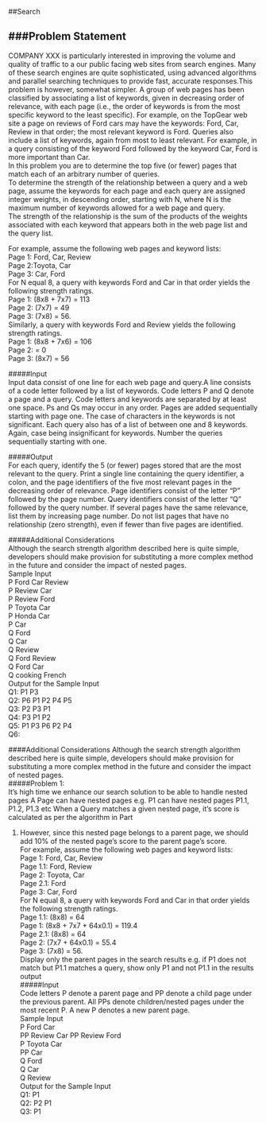 ##Search


###Problem Statement    
-----------------------       
COMPANY XXX is particularly interested in improving the volume and quality of traffic to a our
public facing web sites from search engines. Many of these search engines are quite
sophisticated, using advanced algorithms and parallel searching techniques to provide fast,
accurate responses.This problem is however, somewhat simpler.
A group of web pages has been classified by associating a list of keywords, given in decreasing
order of relevance, with each page (i.e., the order of keywords is from the most specific keyword
to the least specific). For example, on the TopGear web site a page on reviews of Ford cars may
have the keywords: Ford, Car, Review in that order; the most relevant keyword is Ford.
Queries also include a list of keywords, again from most to least relevant. For example, in a
query consisting of the keyword Ford followed by the keyword Car, Ford is more important than
Car.     
In this problem you are to determine the top five (or fewer) pages that match each of an arbitrary
number of queries.       
To determine the strength of the relationship between a query and a web page, assume the
keywords for each page and each query are assigned integer weights, in descending
order, starting with N, where N is the maximum number of keywords allowed for a web page and
query.       
The strength of the relationship is the sum of the products of the weights associated with
each keyword that appears both in the web page list and the query list.    

For example, assume the following web pages and keyword lists:    
Page 1: Ford, Car, Review     
Page 2:Toyota, Car    
Page 3: Car, Ford     
For N equal 8, a query with keywords Ford and Car in that order yields the following strength
ratings.      
Page 1: (8x8 + 7x7) = 113      
Page 2: (7x7) = 49    
Page 3: (7x8) = 56.     
Similarly, a query with keywords Ford and Review yields the following strength ratings.    
Page 1: (8x8 + 7x6) = 106    
Page 2: = 0    
Page 3: (8x7) = 56         

#####Input    
Input data consist of one line for each web page and query.A line consists of a code letter
followed by a list of keywords. Code letters P and Q denote a page and a query. Code letters and
keywords are separated by at least one space. Ps and Qs may occur in any order.
Pages are added sequentially starting with page one. The case of characters in the keywords is
not significant. Each query also has of a list of between one and 8 keywords. Again, case being
insignificant for keywords. Number the queries sequentially starting with one.

#####Output    
For each query, identify the 5 (or fewer) pages stored that are the most relevant to the query.
Print a single line containing the query identifier, a colon, and the page identifiers of the five most
relevant pages in the decreasing order of relevance. Page identifiers consist of the letter “P”
followed by the page number. Query identifiers consist of the letter “Q” followed by the query
number. If several pages have the same relevance, list them by increasing page number. Do not
list pages that have no relationship (zero strength), even if fewer than five pages are identified.

#####Additional Considerations    
Although the search strength algorithm described here is quite simple, developers should make
provision for substituting a more complex method in the future and consider the impact of nested
pages.    
Sample Input    
P Ford Car Review     
P Review Car    
P Review Ford   
P Toyota Car    
P Honda Car    
P Car    
Q Ford   
Q Car    
Q Review    
Q Ford Review    
Q Ford Car    
Q cooking French    
Output for the Sample Input    
Q1: P1 P3    
Q2: P6 P1 P2 P4 P5    
Q3: P2 P3 P1    
Q4: P3 P1 P2    
Q5: P1 P3 P6 P2 P4    
Q6:   




####Additional Considerations
Although the search strength algorithm described here is quite simple, developers should make
provision for substituting a more complex method in the future and consider the impact of
nested pages.   
#####Problem 1:   
It’s high time we enhance our search solution to be able to handle nested pages
A Page can have nested pages e.g. P1 can have nested pages P1.1, P1.2, P1.3 etc
When a Query matches a given nested page, it’s score is calculated as per the algorithm in Part
1. However, since this nested page belongs to a parent page, we should add 10% of the nested
page’s score to the parent page’s score.    
For example, assume the following web pages and keyword lists:    
Page 1: Ford, Car, Review    
Page 1.1: Ford, Review   
Page 2: Toyota, Car    
Page 2.1: Ford    
Page 3: Car, Ford   
For N equal 8, a query with keywords Ford and Car in that order yields the following strength
ratings.   
Page 1.1: (8x8) = 64    
Page 1: (8x8 + 7x7 + 64x0.1) = 119.4   
Page 2.1: (8x8) = 64    
Page 2: (7x7 + 64x0.1) = 55.4    
Page 3: (7x8) = 56.    
Display only the parent pages in the search results e.g. if P1 does not match but P1.1 matches
a query, show only P1 and not P1.1 in the results output    
#####Input     
Code letters P denote a parent page and PP denote a child page under the previous parent. All
PPs denote children/nested pages under the most recent P. A new P denotes a new parent
page.    
Sample Input     
P Ford Car    
PP Review Car
PP Review Ford    
P Toyota Car    
PP Car    
Q Ford    
Q Car     
Q Review    
Output for the Sample Input    
Q1: P1    
Q2: P2 P1    
Q3: P1    